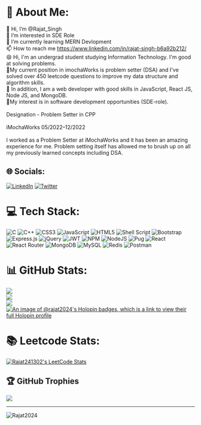 # 💫 About Me:
👋 Hi, I’m @Rajat_Singh<br>👀 I’m interested in SDE Role<br>🌱 I’m currently learning MERN Devlopment<br>📫 How to reach me https://www.linkedin.com/in/rajat-singh-b6a92b212/<br>😄 Hi, I'm an undergrad student studying Information Technology. I'm good at solving problems. <br>🔭My current position in imochaWorks is problem setter (DSA) and I've solved over 450 leetcode questions to improve my data structure and algorithm skills.<br>🌱 In addition, I am a web developer with good skills in JavaScript, React JS, Node JS, and MongoDB.<br> 💼My interest is in software development opportunities (SDE-role).<br><br>Designation - Problem Setter in CPP<br><br>iMochaWorks 05/2022–12/2022<br><br>I worked as a Problem Setter at iMochaWorks and it has been an amazing experience for me. Problem setting itself has allowed me to brush up on all my previously learned concepts including DSA.


## 🌐 Socials:
[![LinkedIn](https://img.shields.io/badge/LinkedIn-%230077B5.svg?logo=linkedin&logoColor=white)](https://www.linkedin.com/in/rajat-singh-b6a92b212/) [![Twitter](https://img.shields.io/badge/Twitter-%231DA1F2.svg?logo=Twitter&logoColor=white)](https://twitter.com/Rajatsi16812370) 

# 💻 Tech Stack:
![C](https://img.shields.io/badge/c-%2300599C.svg?style=for-the-badge&logo=c&logoColor=white) ![C++](https://img.shields.io/badge/c++-%2300599C.svg?style=for-the-badge&logo=c%2B%2B&logoColor=white) ![CSS3](https://img.shields.io/badge/css3-%231572B6.svg?style=for-the-badge&logo=css3&logoColor=white) ![JavaScript](https://img.shields.io/badge/javascript-%23323330.svg?style=for-the-badge&logo=javascript&logoColor=%23F7DF1E) ![HTML5](https://img.shields.io/badge/html5-%23E34F26.svg?style=for-the-badge&logo=html5&logoColor=white) ![Shell Script](https://img.shields.io/badge/shell_script-%23121011.svg?style=for-the-badge&logo=gnu-bash&logoColor=white) ![Bootstrap](https://img.shields.io/badge/bootstrap-%23563D7C.svg?style=for-the-badge&logo=bootstrap&logoColor=white) ![Express.js](https://img.shields.io/badge/express.js-%23404d59.svg?style=for-the-badge&logo=express&logoColor=%2361DAFB) ![jQuery](https://img.shields.io/badge/jquery-%230769AD.svg?style=for-the-badge&logo=jquery&logoColor=white) ![JWT](https://img.shields.io/badge/JWT-black?style=for-the-badge&logo=JSON%20web%20tokens) ![NPM](https://img.shields.io/badge/NPM-%23000000.svg?style=for-the-badge&logo=npm&logoColor=white) ![NodeJS](https://img.shields.io/badge/node.js-6DA55F?style=for-the-badge&logo=node.js&logoColor=white) ![Pug](https://img.shields.io/badge/Pug-FFF?style=for-the-badge&logo=pug&logoColor=A86454) ![React](https://img.shields.io/badge/react-%2320232a.svg?style=for-the-badge&logo=react&logoColor=%2361DAFB) ![React Router](https://img.shields.io/badge/React_Router-CA4245?style=for-the-badge&logo=react-router&logoColor=white) ![MongoDB](https://img.shields.io/badge/MongoDB-%234ea94b.svg?style=for-the-badge&logo=mongodb&logoColor=white) ![MySQL](https://img.shields.io/badge/mysql-%2300f.svg?style=for-the-badge&logo=mysql&logoColor=white) ![Redis](https://img.shields.io/badge/redis-%23DD0031.svg?style=for-the-badge&logo=redis&logoColor=white) ![Postman](https://img.shields.io/badge/Postman-FF6C37?style=for-the-badge&logo=postman&logoColor=white)
# 📊 GitHub Stats:
![](https://github-readme-stats.vercel.app/api?username=Rajat2024&theme=dark&hide_border=false&include_all_commits=false&count_private=false)<br/>
![](https://github-readme-streak-stats.herokuapp.com/?user=Rajat2024&theme=dark&hide_border=false)<br/>
![](https://github-readme-stats.vercel.app/api/top-langs/?username=Rajat2024&theme=dark&hide_border=false&include_all_commits=false&count_private=false&layout=compact)
[![An image of @rajat2024's Holopin badges, which is a link to view their full Holopin profile](https://holopin.me/rajat2024)](https://holopin.io/@rajat2024)
# 📚  Leetcode Stats: 
[![Rajat241302's LeetCode Stats](https://leetcode-stats.vercel.app/api?username=Rajat241302&theme=Light)](https://github.com/JeremyTsaii/leetcode-stats)
## 🏆 GitHub Trophies
![](https://github-profile-trophy.vercel.app/?username=Rajat2024&theme=radical&no-frame=false&no-bg=true&margin-w=4)

---
<p align="left"> <img src="https://komarev.com/ghpvc/?username=Rajat2024&label=Profile%20views&color=0e75b6&style=flat" alt="Rajat2024" /> </p>


<!-- Proudly created with GPRM ( https://gprm.itsvg.in ) -->
